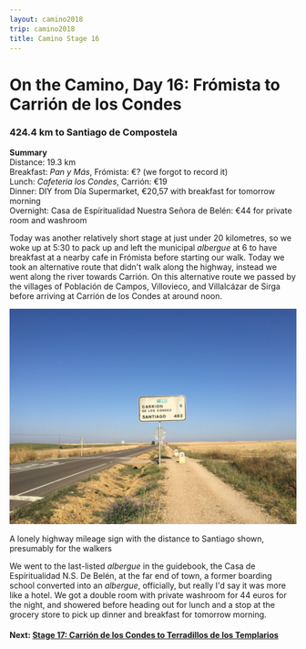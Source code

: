 ```yaml
---
layout: camino2018
trip: camino2018
title: Camino Stage 16
---
```


# On the Camino, Day 16: Fr&oacute;mista to Carri&oacute;n de los Condes

### 424.4 km to Santiago de Compostela

**Summary**<br>
Distance: 19.3 km<br>
Breakfast: *Pan y M&aacute;s*, Fr&oacute;mista: &euro;? (we forgot to record it)<br>
Lunch: *Cafeteria los Condes*, Carri&oacute;n: &euro;19<br>
Dinner: DIY from D&iacute;a Supermarket, &euro;20,57 with breakfast for tomorrow morning<br>
Overnight: Casa de Esp&iacute;ritualidad Nuestra Se&ntilde;ora de Bel&eacute;n: &euro;44 for private room and washroom<br>

Today was another relatively short stage at just under 20 kilometres, so we woke up at 5:30 to pack up and left the municipal *albergue* at 6 to have breakfast at a nearby cafe in Fr&oacute;mista before starting our walk. Today we took an alternative route that didn't walk along the highway, instead we went along the river towards Carri&oacute;n. On this alternative route we passed by the villages of Poblaci&oacute;n de Campos, Villovieco, and Villalc&aacute;zar de Sirga before arriving at Carri&oacute;n de los Condes at around noon.

<img src="/assets/images/spain2018/carrion.jpg">
<p class=caption>A lonely highway mileage sign with the distance to Santiago shown, presumably for the walkers</p>

We went to the last-listed *albergue* in the guidebook, the Casa de Esp&iacute;ritualidad N.S. De Bel&eacute;n, at the far end of town, a former boarding school converted into an *albergue*, officially, but really I'd say it was more like a hotel. We got a double room with private washroom for 44 euros for the night, and showered before heading out for lunch and a stop at the grocery store to pick up dinner and breakfast for tomorrow morning.

#### Next: [Stage 17: Carri&oacute;n de los Condes to Terradillos de los Templarios](/2018/09/20/camino17.html)